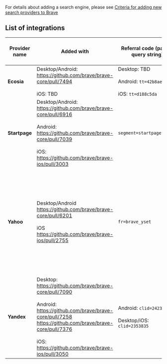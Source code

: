 For details about adding a search engine, please see [Criteria for adding new search providers to Brave
](https://github.com/brave/brave-browser/wiki/Criteria-for-adding-new-search-providers-to-Brave)

## List of integrations
| Provider name | Added with | Referral code (part of query string) | Regions (2 digit country code) | Deployed in |
| ------------- | ---------- | ----------------------- | ------------------------------ | ----------- |
| **Ecosia** | Desktop/Android: https://github.com/brave/brave-core/pull/7494<br><br>iOS: TBD | Desktop: TBD<br><br>Android: `tt=42b8ae98`<br><br>iOS: `tt=d188c5da` | US, UK, GB, FR, DE, NL, BE, CH, SE | n/a |
| **Startpage** | Desktop/Android: https://github.com/brave/brave-core/pull/6916 <br><br>Android: https://github.com/brave/brave-core/pull/7039<br><br> iOS: https://github.com/brave/brave-ios/pull/3003 | `segment=startpage.brave`| All | Desktop/Android: 1.16<br><br>iOS: 1.22 |
| **Yahoo** | Desktop/Android https://github.com/brave/brave-core/pull/6201<br><br>iOS https://github.com/brave/brave-ios/pull/2755 | `fr=brave_yset` | AR, AT, AU, BR, CA, CH, CL, CO, DE, DK, ES, FI, FR, HK, ID, IE, IN, IT, MX, MY, NL, NO, NZ, PE, PH, SE, SG, TH, TW, GB, VE, VN | Desktop/Android: 1.12<br><br>iOS: 1.19.1 |
| **Yandex** | Desktop: https://github.com/brave/brave-core/pull/7090<br><br>Android: https://github.com/brave/brave-core/pull/7258<br> https://github.com/brave/brave-core/pull/7376<br><br>iOS: https://github.com/brave/brave-ios/pull/3050 | Android: `clid=2423859`<br><br>Desktop/iOS: `clid=2353835` | AM, AZ, BY, KG, KZ, MD, RU, TJ, TM, UZ | Desktop/Android: 1.18<br><br>iOS: 1.22 |

